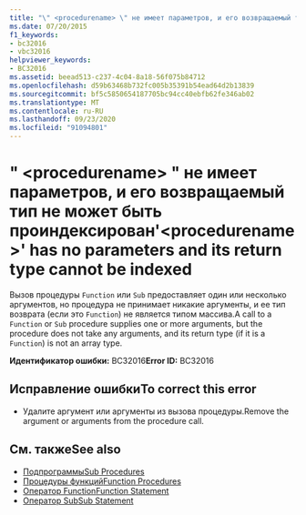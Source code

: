 ```yaml
---
title: "\" <procedurename> \" не имеет параметров, и его возвращаемый тип не может быть проиндексирован"
ms.date: 07/20/2015
f1_keywords:
- bc32016
- vbc32016
helpviewer_keywords:
- BC32016
ms.assetid: beead513-c237-4c04-8a18-56f075b84712
ms.openlocfilehash: d59b63468b732fc005b35391b54ead64d2b13839
ms.sourcegitcommit: bf5c5850654187705bc94cc40ebfb62fe346ab02
ms.translationtype: MT
ms.contentlocale: ru-RU
ms.lasthandoff: 09/23/2020
ms.locfileid: "91094801"
---
```

# <a name="procedurename-has-no-parameters-and-its-return-type-cannot-be-indexed"></a><span data-ttu-id="025de-102">" \<procedurename> " не имеет параметров, и его возвращаемый тип не может быть проиндексирован</span><span class="sxs-lookup"><span data-stu-id="025de-102">'\<procedurename>' has no parameters and its return type cannot be indexed</span></span>

<span data-ttu-id="025de-103">Вызов процедуры `Function` или `Sub` предоставляет один или несколько аргументов, но процедура не принимает никакие аргументы, и ее тип возврата (если это `Function`) не является типом массива.</span><span class="sxs-lookup"><span data-stu-id="025de-103">A call to a `Function` or `Sub` procedure supplies one or more arguments, but the procedure does not take any arguments, and its return type (if it is a `Function`) is not an array type.</span></span>  
  
 <span data-ttu-id="025de-104">**Идентификатор ошибки:** BC32016</span><span class="sxs-lookup"><span data-stu-id="025de-104">**Error ID:** BC32016</span></span>  
  
## <a name="to-correct-this-error"></a><span data-ttu-id="025de-105">Исправление ошибки</span><span class="sxs-lookup"><span data-stu-id="025de-105">To correct this error</span></span>  
  
- <span data-ttu-id="025de-106">Удалите аргумент или аргументы из вызова процедуры.</span><span class="sxs-lookup"><span data-stu-id="025de-106">Remove the argument or arguments from the procedure call.</span></span>  
  
## <a name="see-also"></a><span data-ttu-id="025de-107">См. также</span><span class="sxs-lookup"><span data-stu-id="025de-107">See also</span></span>

- [<span data-ttu-id="025de-108">Подпрограммы</span><span class="sxs-lookup"><span data-stu-id="025de-108">Sub Procedures</span></span>](../programming-guide/language-features/procedures/sub-procedures.md)
- [<span data-ttu-id="025de-109">Процедуры функций</span><span class="sxs-lookup"><span data-stu-id="025de-109">Function Procedures</span></span>](../programming-guide/language-features/procedures/function-procedures.md)
- [<span data-ttu-id="025de-110">Оператор Function</span><span class="sxs-lookup"><span data-stu-id="025de-110">Function Statement</span></span>](../language-reference/statements/function-statement.md)
- [<span data-ttu-id="025de-111">Оператор Sub</span><span class="sxs-lookup"><span data-stu-id="025de-111">Sub Statement</span></span>](../language-reference/statements/sub-statement.md)
